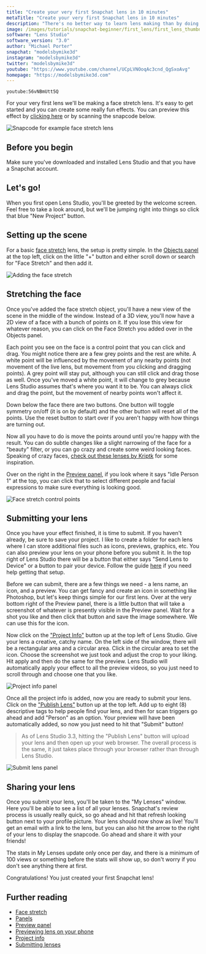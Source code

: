 ```yaml
---
title: "Create your very first Snapchat lens in 10 minutes"
metaTitle: "Create your very first Snapchat lens in 10 minutes"
description: "There's no better way to learn lens making than by doing! Get started with Lens Studio by making your very first lens!"
image: /images/tutorials/snapchat-beginner/first_lens/first_lens_thumbnail.jpg
software: "Lens Studio"
software_version: "3.0"
author: "Michael Porter"
snapchat: "modelsbymike3d"
instagram: "modelsbymike3d"
twitter: "modelsbymike3d"
youtube: "https://www.youtube.com/channel/UCpLVNOoqAc3cnd_QgSxoAvg"
homepage: "https://modelsbymike3d.com"
---
```


`youtube:56vNBmUtt5Q`

For your very first lens we'll be making a face stretch lens. It's easy to get started and you can create some really fun effects. You can preview this effect by [clicking here](https://www.snapchat.com/unlock/?type=SNAPCODE&uuid=62e54d7fb96d47da95ed6b33ce5e0ef8&metadata=01) or by scanning the snapcode below.

![Snapcode for example face stretch lens](../../snapchat-beginner/first_lens/snapcode.png)

## Before you begin

Make sure you've downloaded and installed Lens Studio and that you have a Snapchat account.

## Let's go!

When you first open Lens Studio, you'll be greeted by the welcome screen. Feel free to take a look around, but we'll be jumping right into things so click that blue "New Project" button.

## Setting up the scene

For a basic [face stretch](https://lensstudio.snapchat.com/guides/face/face-effects/face-stretch/) lens, the setup is pretty simple. In the [Objects panel](https://lensstudio.snapchat.com/guides/general/panels/) at the top left, click on the little "+" button and either scroll down or search for "Face Stretch" and then add it.

![Adding the face stretch](../../snapchat-beginner/first_lens/add_face_stretch.jpg)

## Stretching the face

Once you've added the face stretch object, you'll have a new view of the scene in the middle of the window. Instead of a 3D view, you'll now have a 2D view of a face with a bunch of points on it. If you lose this view for whatever reason, you can click on the Face Stretch you added over in the Objects panel.

Each point you see on the face is a control point that you can click and drag. You might notice there are a few grey points and the rest are white. A white point will be influenced by the movement of any nearby points (not movement of the live lens, but movement from you clicking and dragging points). A grey point will stay put, although you can still click and drag those as well. Once you've moved a white point, it will change to grey because Lens Studio assumes that's where you want it to be. You can always click and drag the point, but the movement of nearby points won't affect it.

Down below the face there are two buttons. One button will toggle symmetry on/off (it is on by default) and the other button will reset all of the points. Use the reset button to start over if you aren't happy with how things are turning out.

Now all you have to do is move the points around until you're happy with the result. You can do subtle changes like a slight narrowing of the face for a "beauty" filter, or you can go crazy and create some weird looking faces. Speaking of crazy faces, [check out these lenses by Kriptk](https://lensstudio.snapchat.com/creator/kfYJXQs78H0EbGk-ntF1cw) for some inspiration.

Over on the right in the [Preview panel](https://lensstudio.snapchat.com/guides/general/previewing-your-lens/), if you look where it says "Idle Person 1" at the top, you can click that to select different people and facial expressions to make sure everything is looking good.

![Face stretch control points](../../snapchat-beginner/first_lens/control_points.jpg)

## Submitting your lens

Once you have your effect finished, it is time to submit. If you haven't already, be sure to save your project. I like to create a folder for each lens where I can store additional files such as icons, previews, graphics, etc. You can also preview your lens on your phone before you submit it. In the top right of Lens Studio there will be a button that either says "Send Lens to Device" or a button to pair your device. Follow the guide [here](https://lensstudio.snapchat.com/guides/general/pairing-to-snapchat/) if you need help getting that setup.

Before we can submit, there are a few things we need - a lens name, an icon, and a preview. You can get fancy and create an icon in something like Photoshop, but let's keep things simple for our first lens. Over at the very bottom right of the Preview panel, there is a little button that will take a screenshot of whatever is presently visible in the Preview panel. Wait for a shot you like and then click that button and save the image somewhere. We can use this for the icon.

Now click on the ["Project Info"](https://lensstudio.snapchat.com/guides/submission/configuring-project-info/) button up at the top left of Lens Studio. Give your lens a creative, catchy name. On the left side of the window, there will be a rectangular area and a circular area. Click in the circular area to set the icon. Choose the screenshot we just took and adjust the crop to your liking. Hit apply and then do the same for the preview. Lens Studio will automatically apply your effect to all the preview videos, so you just need to scroll through and choose one that you like.

![Project info panel](../../snapchat-beginner/first_lens/project_info.jpg)

Once all the project info is added, now you are ready to submit your lens. Click on the ["Publish Lens"](https://lensstudio.snapchat.com/guides/submission/submitting-your-lens/) button up at the top left. Add up to eight (8) descriptive tags to help people find your lens, and then for scan triggers go ahead and add "Person" as an option. Your preview will have been automatically added, so now you just need to hit that "Submit" button!

> As of Lens Studio 3.3, hitting the "Publish Lens" button will upload your lens and then open up your web browser. The overall process is the same, it just takes place through your browser rather than through Lens Studio.

![Submit lens panel](../../snapchat-beginner/first_lens/submit_lens.jpg)

## Sharing your lens

Once you submit your lens, you'll be taken to the "My Lenses" window. Here you'll be able to see a list of all your lenses. Snapchat's review process is usually really quick, so go ahead and hit that refresh looking button next to your profile picture. Your lens should now show as live! You'll get an email with a link to the lens, but you can also hit the arrow to the right of your lens to display the snapcode. Go ahead and share it with your friends!

The stats in My Lenses update only once per day, and there is a minimum of 100 views or something before the stats will show up, so don't worry if you don't see anything there at first.

Congratulations! You just created your first Snapchat lens!

## Further reading

- [Face stretch](https://lensstudio.snapchat.com/guides/face/face-effects/face-stretch/)
- [Panels](https://lensstudio.snapchat.com/guides/general/panels/)
- [Preview panel](https://lensstudio.snapchat.com/guides/general/previewing-your-lens/)
- [Previewing lens on your phone](https://lensstudio.snapchat.com/guides/general/pairing-to-snapchat/)
- [Project info](https://lensstudio.snapchat.com/guides/submission/configuring-project-info/)
- [Submitting lenses](https://lensstudio.snapchat.com/guides/submission/submitting-your-lens/)
